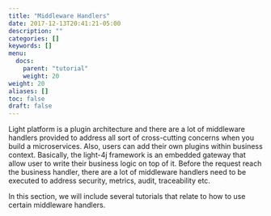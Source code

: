 ```yaml
---
title: "Middleware Handlers"
date: 2017-12-13T20:41:21-05:00
description: ""
categories: []
keywords: []
menu:
  docs:
    parent: "tutorial"
    weight: 20
weight: 20
aliases: []
toc: false
draft: false
---
```


Light platform is a plugin architecture and there are a lot of middleware handlers provided to address
all sort of cross-cutting concerns when you build a microservices. Also, users can add their own plugins
within business context. Basically, the light-4j framework is an embedded gateway that allow user to
write their business logic on top of it. Before the request reach the business handler, there are a lot
of middleware handlers need to be executed to address security, metrics, audit, traceability etc.

In this section, we will include several tutorials that relate to how to use certain middleware handlers.


